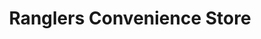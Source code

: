 ---
title: "Ranglers Convenience Store"
url: /hamilton/ranglers-convenience-store/
shop: Lebensmittel
---